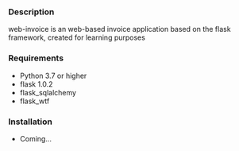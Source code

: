 ### Description

web-invoice is an web-based invoice application based on the flask framework, created for learning purposes

### Requirements

- Python 3.7 or higher
- flask 1.0.2
- flask_sqlalchemy
- flask_wtf

### Installation

- Coming...
